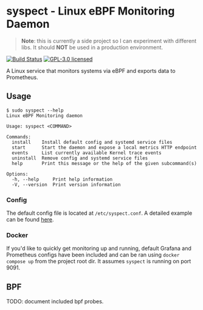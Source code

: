 # syspect - Linux eBPF Monitoring Daemon
> **Note**: this is currently a side project so I can experiment with different libs. It should **NOT** be used in a production environment.

[![Build Status](https://github.com/loshz/syspect/workflows/ci/badge.svg)](https://github.com/loshz/syspect/actions) [![GPL-3.0 licensed](https://img.shields.io/badge/license-GPL--3.0-blue)](LICENSE)

A Linux service that monitors systems via eBPF and exports data to Prometheus.

## Usage
```
$ sudo syspect --help
Linux eBPF Monitoring daemon

Usage: syspect <COMMAND>

Commands:
  install    Install default config and systemd service files
  start      Start the daemon and expose a local metrics HTTP endpoint
  events     List currently available Kernel trace events
  uninstall  Remove config and systemd service files
  help       Print this message or the help of the given subcommand(s)

Options:
  -h, --help     Print help information
  -V, --version  Print version information
```

### Config
The default config file is located at `/etc/syspect.conf`. A detailed example can be found [here](./config/syspect.conf).

### Docker
If you'd like to quickly get monitoring up and running, default Grafana and Prometheus configs have been included and can be ran using `docker compose up` from the project root dir. It assumes `syspect` is running on port 9091.

## BPF
TODO: document included bpf probes.
